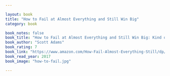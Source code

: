 ```yaml
---

layout: book
title: "How to Fail at Almost Everything and Still Win Big"
category: book

book_notes: false
book_title: "How to Fail at Almost Everything and Still Win Big: Kind of the Story of My Life"
book_author: "Scott Adams"
book_rating: 7 
book_link: "https://www.amazon.com/How-Fail-Almost-Everything-Still/dp/1591847745/"
book_read_year: 2017
book_image: "how-to-fail.jpg"

---
```

